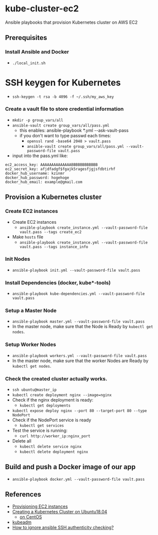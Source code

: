 # kube-cluster-ec2
Ansible playbooks that provision Kubernetes cluster on AWS EC2

## Prerequisites
### Install Ansible and Docker
- `./local_init.sh`

# SSH keygen for Kubernetes
- `ssh-keygen -t rsa -b 4096 -f ~/.ssh/my_aws_key`

### Create a vault file to store credential information
- `mkdir -p group_vars/all`
- `ansible-vault create group_vars/all/pass.yml`
   - this enables: ansible-playbook *.yml --ask-vault-pass
   - if you don't want to type passwd each times:
      - `openssl rand -base64 2048 > vault.pass`
      - `ansible-vault create group_vars/all/pass.yml --vault-password-file vault.pass`
- input into the pass.yml like:
```
ec2_access_key: AAAAAAAAAAAAAABBBBBBBBBBBB
ec2_secret_key: afjdfadgf$fgajk5ragesfjgjsfdbtirhf
docker_hub_username: kzinmr
docker_hub_password: hogehoge
docker_hub_email: example@gmail.com
```

## Provision a Kubernetes cluster

### Create EC2 instances
- Create EC2 instances
   - `ansible-playbook create_instance.yml --vault-password-file vault.pass --tags create_ec2`
- Make `hosts` file
   - `ansible-playbook create_instance.yml --vault-password-file vault.pass --tags instance_info`

### Init Nodes
- `ansible-playbook init.yml --vault-password-file vault.pass`

### Install Dependencies (docker, kube*-tools)
- `ansible-playbook kube-dependencies.yml --vault-password-file vault.pass`

### Setup a Master Node
- `ansible-playbook master.yml --vault-password-file vault.pass`
- In the master node, make sure that the Node is Ready by `kubectl get nodes`.

### Setup Worker Nodes
- `ansible-playbook workers.yml --vault-password-file vault.pass`
- In the master node, make sure that the worker Nodes are Ready by `kubectl get nodes`.

### Check the created cluster actually works.
- `ssh ubuntu@master_ip`
- `kubectl create deployment nginx --image=nginx`
- Check if the nginx deployment is ready:
   - `kubectl get deployments`
- `kubectl expose deploy nginx --port 80 --target-port 80 --type NodePort`
- Check if the NodePort service is ready
   - `kubectl get services`
- Test the service is running:
   - `curl http://worker_ip:nginx_port`
- Delete all
   - `kubectl delete service nginx`
   - `kubectl delete deployment nginx`

## Build and push a Docker image of our app

- `ansible-playbook docker.yml --vault-password-file vault.pass`

## References
- [Provisioning EC2 instances](https://medium.com/datadriveninvestor/devops-using-ansible-to-provision-aws-ec2-instances-3d70a1cb155f)
- [Creating a Kubernetes Cluster on Ubuntu18.04](https://www.digitalocean.com/community/tutorials/how-to-create-a-kubernetes-cluster-using-kubeadm-on-ubuntu-18-04)
  - [on CentOS](https://github.com/ctienshi/kubernetes-ansible)
- [kubeadm](https://kubernetes.io/docs/setup/production-environment/tools/kubeadm/create-cluster-kubeadm/)
- [How to ignore ansible SSH authenticity checking?](https://stackoverflow.com/questions/32297456/how-to-ignore-ansible-ssh-authenticity-checking)